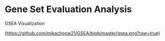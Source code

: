 # Gene Set Evaluation Analysis
GSEA Visualization

(https://github.com/mikachoow21/GSEA/blob/master/gsea.png?raw=true)
